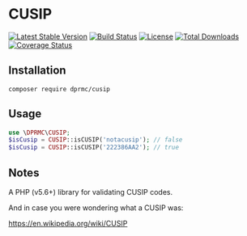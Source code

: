# CUSIP
[![Latest Stable Version](https://poser.pugx.org/dprmc/cusip/v/stable)](https://packagist.org/packages/dprmc/cusip) [![Build Status](https://travis-ci.org/DPRMC/CUSIP.svg?branch=master)](https://travis-ci.org/DPRMC/CUSIP)   [![License](https://poser.pugx.org/dprmc/cusip/license)](https://packagist.org/packages/dprmc/cusip)    [![Total Downloads](https://poser.pugx.org/dprmc/cusip/downloads)](https://packagist.org/packages/dprmc/cusip) [![Coverage Status](https://coveralls.io/repos/github/DPRMC/CUSIP/badge.svg?branch=master)](https://coveralls.io/github/DPRMC/CUSIP?branch=master)

## Installation
```
composer require dprmc/cusip
```

## Usage

```php
use \DPRMC\CUSIP;
$isCusip = CUSIP::isCUSIP('notacusip'); // false
$isCusip = CUSIP::isCUSIP('222386AA2'); // true
```
## Notes
A PHP (v5.6+) library for validating CUSIP codes.

And in case you were wondering what a CUSIP was:

https://en.wikipedia.org/wiki/CUSIP
